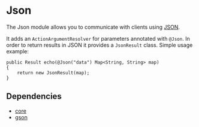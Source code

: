# Json #

The Json module allows you to communicate with clients using [JSON](http://en.wikipedia.org/wiki/Json).

It adds an `ActionArgumentResolver` for parameters annotated with `@Json`. In order to return results in JSON it provides a `JsonResult` class. Simple usage example:

```
public Result echo(@Json("data") Map<String, String> map)
{
	return new JsonResult(map);
}
```

## Dependencies ##

  * [core](core.md)
  * [gson](http://mavenhub.com/mvn/central/com.google.code.gson/gson/1.7.1)